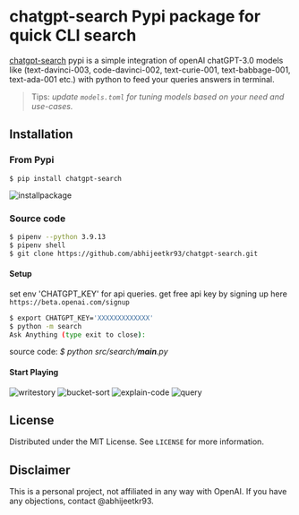 # chatgpt-search Pypi package for quick CLI search

[chatgpt-search](https://pypi.org/project/chatgpt-search/) pypi is a simple integration of openAI chatGPT-3.0 models like (text-davinci-003, code-davinci-002, text-curie-001, text-babbage-001, text-ada-001 etc.) with python 
to feed your queries answers in terminal.

> Tips: *update ```models.toml``` for tuning models based on your need and use-cases.* 

## Installation
### From Pypi
```
$ pip install chatgpt-search
```
![installpackage](https://media.giphy.com/media/hWJGpCAAclpyqyPoeN/giphy.gif)

### Source code
```sh
$ pipenv --python 3.9.13
$ pipenv shell
$ git clone https://github.com/abhijeetkr93/chatgpt-search.git
```

#### Setup
set env 'CHATGPT_KEY' for api queries. get free api key by signing up here `https://beta.openai.com/signup`

```sh
$ export CHATGPT_KEY='XXXXXXXXXXXXX'
$ python -m search
Ask Anything (type exit to close):
```
source code: *$ python src/search/__main__.py*

#### Start Playing
![writestory](https://media.giphy.com/media/e09ykfVdv4IDybFhpQ/giphy.gif)
![bucket-sort](https://media.giphy.com/media/yZtKPeVHgkYzKt5WgO/giphy.gif)
![explain-code](https://media.giphy.com/media/yHBfRBn0IGH6zvuOZd/giphy.gif)
![query](https://media.giphy.com/media/NmpD5uzyLOZxPQq3Qq/giphy.gif)
## License

Distributed under the MIT License. See `LICENSE` for more information.

## Disclaimer

This is a personal project, not affiliated in any way with OpenAI. If you have any objections, contact @abhijeetkr93.

